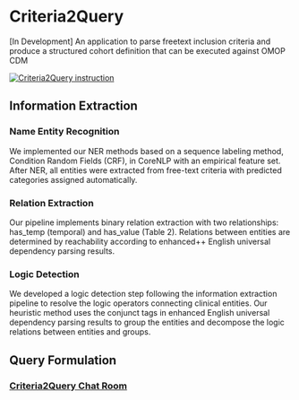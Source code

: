 # Criteria2Query
[In Development] An application to parse freetext inclusion criteria and produce a structured cohort definition that can be executed against OMOP CDM

[![Criteria2Query instruction](https://img.youtube.com/vi/EYN2Md-DCR8/0.jpg)](https://www.youtube.com/watch?v=EYN2Md-DCR8)


## Information Extraction

### Name Entity Recognition
We implemented our NER methods based on a sequence labeling method, Condition Random Fields (CRF), in CoreNLP with an empirical feature set. After NER, all entities were extracted from free-text criteria with predicted categories assigned automatically.


### Relation Extraction
Our pipeline implements binary relation extraction with two relationships: has_temp (temporal) and has_value (Table 2). Relations between entities are determined by reachability according to enhanced++ English universal dependency parsing results.

### Logic Detection
We developed a logic detection step following the information extraction pipeline to resolve the logic operators connecting clinical entities. Our heuristic method uses the conjunct tags in enhanced English universal dependency parsing results to group the entities and decompose the logic relations between entities and groups.

## Query Formulation


### [Criteria2Query Chat Room](https://gitter.im/Criteria2query/Lobby#)
